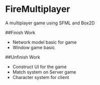 # FireMultiplayer
A multiplayer game using SFML and Box2D

##Finish Work
- Network model basic for game
- Window game basic

##Unfinish Work

- Construct UI for the game
- Match system on Server game
- Character system for client